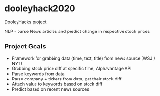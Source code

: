 # dooleyhack2020
DooleyHacks project

NLP - parse News articles and predict change in respective stock prices

## Project Goals
- Framework for grabbing data (time, text, title) from news source (WSJ / NYT)
- Grabbing stock price diff at specific time, Alphavantage API
- Parse keywords from data
- Parse company + tickers from data, get their stock diff
- Attach value to keywords based on stock diff
- Predict based on recent news sources
